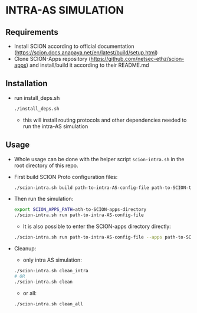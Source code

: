 # INTRA-AS SIMULATION

## Requirements

- Install SCION according to official documentation
    (<https://scion.docs.anapaya.net/en/latest/build/setup.html>)
- Clone SCION-Apps repository (<https://github.com/netsec-ethz/scion-apps>)
    and install/build it according to their README.md

## Installation

- run install_deps.sh

    ```bash
    ./install_deps.sh
    ```

    - this will install routing protocols and other dependencies needed to run the intra-AS simulation

## Usage

- Whole usage can be done with the helper script `scion-intra.sh` in the root directory of this repo.
- First build SCION Proto configuration files:

    ```bash
    ./scion-intra.sh build path-to-intra-AS-config-file path-to-SCION-topo-config-file [other-SCION-topology-flags]
    ```

- Then run the simulation:

    ```bash
    export SCION_APPS_PATH=ath-to-SCION-apps-directory
    ./scion-intra.sh run path-to-intra-AS-config-file
    ```

    - It is also possible to enter the SCION-apps directory directly:

    ```bash
    ./scion-intra.sh run path-to-intra-AS-config-file --apps path-to-SCION-apps-directory
    ```

- Cleanup:
    - only intra AS simulation:

    ```bash
    ./scion-intra.sh clean_intra
    # OR
    ./scion-intra.sh clean
    ```

    - or all:

    ```bash
    ./scion-intra.sh clean_all
    ```

